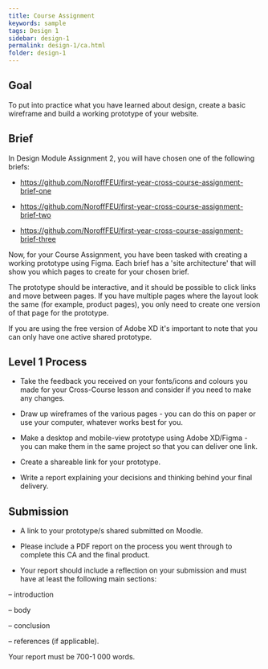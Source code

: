 ```yaml
---
title: Course Assignment
keywords: sample
tags: Design 1
sidebar: design-1
permalink: design-1/ca.html
folder: design-1
---
```


## Goal

To put into practice what you have learned about design, create a basic wireframe and build a working prototype of your website.

## Brief

In Design Module Assignment 2, you will have chosen one of the following briefs:

- https://github.com/NoroffFEU/first-year-cross-course-assignment-brief-one

- https://github.com/NoroffFEU/first-year-cross-course-assignment-brief-two

- https://github.com/NoroffFEU/first-year-cross-course-assignment-brief-three

Now, for your Course Assignment, you have been tasked with creating a working prototype using Figma. Each brief has a 'site architecture' that will show you which pages to create for your chosen brief. 

The prototype should be interactive, and it should be possible to click links and move between pages. If you have multiple pages where the layout look the same (for example, product pages), you only need to create one version of that page for the prototype.

If you are using the free version of Adobe XD it's important to note that you can only have one active shared prototype.

## Level 1 Process

- Take the feedback you received on your fonts/icons and colours you made for your Cross-Course lesson and consider if you need to make any changes.

- Draw up wireframes of the various pages - you can do this on paper or use your computer, whatever works best for you.

- Make a desktop and mobile-view prototype using Adobe XD/Figma - you can make them in the same project so that you can deliver one link.

- Create a shareable link for your prototype.

- Write a report explaining your decisions and thinking behind your final delivery.

## Submission

- A link to your prototype/s shared submitted on Moodle.

- Please include a PDF report on the process you went through to complete this CA and the final product.

- Your report should include a reflection on your submission and must have at least the following main sections:

– introduction

– body

– conclusion

– references (if applicable).

Your report must be 700-1 000 words.
